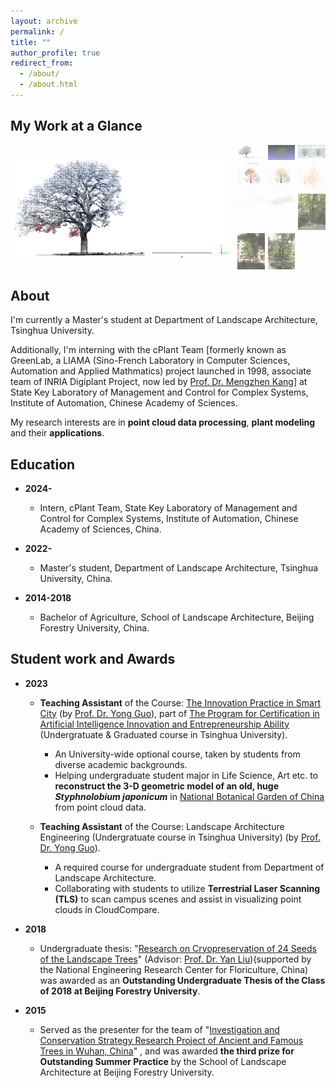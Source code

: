 ```yaml
---
layout: archive
permalink: /
title: ""
author_profile: true
redirect_from: 
  - /about/
  - /about.html
---
```


My Work at a Glance
------

<div style="display: flex; max-width: 800px; margin: auto;">
  <!-- 主图片展示区 -->
  <img id="mainImage" src="/images/glance-images/glance-001.jpg" alt="Main Image" 
       style="width: 70%; margin-right: 10px; object-fit: contain; height: auto;">

  <!-- 缩略图区 -->
  <div style="width: 30%; display: grid; grid-template-columns: repeat(3, 1fr); gap: 5px;">
        <img src="/images/glance-images/glance-001.jpg" 
             style="cursor: pointer; opacity: 0.6; width: 100%; height: auto; object-fit: cover;" 
             onclick="changeImage('/images/glance-images/glance-001.jpg', this)">
        <img src="/images/glance-images/glance-002.jpg" 
             style="cursor: pointer; opacity: 0.6; width: 100%; height: auto; object-fit: cover;" 
             onclick="changeImage('/images/glance-images/glance-002.jpg', this)">
        <img src="/images/glance-images/glance-003.jpg" 
             style="cursor: pointer; opacity: 0.6; width: 100%; height: auto; object-fit: cover;" 
             onclick="changeImage('/images/glance-images/glance-003.jpg', this)">
        <img src="/images/glance-images/glance-004.png" 
             style="cursor: pointer; opacity: 0.6; width: 100%; height: auto; object-fit: cover;" 
             onclick="changeImage('/images/glance-images/glance-004.png', this)">
        <img src="/images/glance-images/glance-005.png" 
             style="cursor: pointer; opacity: 0.6; width: 100%; height: auto; object-fit: cover;" 
             onclick="changeImage('/images/glance-images/glance-005.png', this)">
        <img src="/images/glance-images/glance-006.png" 
             style="cursor: pointer; opacity: 0.6; width: 100%; height: auto; object-fit: cover;" 
             onclick="changeImage('/images/glance-images/glance-006.png', this)">
        <img src="/images/glance-images/glance-007.png" 
             style="cursor: pointer; opacity: 0.6; width: 100%; height: auto; object-fit: cover;" 
             onclick="changeImage('/images/glance-images/glance-007.png', this)">
        <img src="/images/glance-images/glance-008.png" 
             style="cursor: pointer; opacity: 0.6; width: 100%; height: auto; object-fit: cover;" 
             onclick="changeImage('/images/glance-images/glance-008.png', this)">
        <img src="/images/glance-images/glance-009.png" 
             style="cursor: pointer; opacity: 0.6; width: 100%; height: auto; object-fit: cover;" 
             onclick="changeImage('/images/glance-images/glance-009.png', this)">
        <img src="/images/glance-images/glance-010.png" 
             style="cursor: pointer; opacity: 0.6; width: 100%; height: auto; object-fit: cover;" 
             onclick="changeImage('/images/glance-images/glance-010.png', this)">
        <img src="/images/glance-images/glance-011.png" 
             style="cursor: pointer; opacity: 0.6; width: 100%; height: auto; object-fit: cover;" 
             onclick="changeImage('/images/glance-images/glance-011.png', this)">
  </div>
</div>

About
------

<!--
I'm now looking for opportunities as an intern/visiting student/research assistant in a suitable research team for further study.
-->

I'm currently a Master's student at Department of Landscape Architecture, Tsinghua University.

Additionally, I'm interning with the cPlant Team [formerly known as GreenLab, a LIAMA (Sino-French Laboratory in Computer Sciences, Automation and Applied Mathmatics) project launched in 1998, associate team of INRIA Digiplant Project, now led by [Prof. Dr. Mengzhen Kang](https://people.ucas.ac.cn/~kangmengzhen?language=en)] at State Key Laboratory of Management and Control for Complex Systems, Institute of Automation, Chinese Academy of Sciences.

My research interests are in **point cloud data processing**, **plant modeling** and their **applications**.

<!--
* **Point clouds data processing:**<br>
  The first time I encountered point clouds was in an engineering project. At that time, point clouds, as a novel type of surveying data, provided precise three-dimensional spatial information for the real world, including terrain, vegetation, buildings, and various other elements. This data served as the foundation for quantitative data analysis in engineering projects.<br>

  Processing and analyzing point cloud data can reveal valuable information about the real world, enabling quantitative descriptions of reality. Additionally, this information can be applied in various fields of research such as ecology, forestry, plant science and many other engineering fields.<br> 

* **Plant modeling:**<br>
  During my undergraduate studies, my research on  plant germplasm conservation laid the groundwork for my interest in plant modeling. My first published paper discussed how to reconstruct three-dimensional models of ancient trees using point cloud data, and how to extract information from them, thereby contributing to the conservation of ancient trees.<br>

  After reading numerous existing research papers, I learned that three-dimensional modeling of plants is relevant in multiple fields. Functional-Structral Plant Model(FSPM) has been established in both computer graphics and plant science field, used to represent plant structure and the physiological or physical processes of its growth development[^1].<br>
  
  Moreover, point clouds provide authentic three-dimensional configuration parameters for plant within specific spatiotemporal contexts.Therefore, the integration of FSPM with point clouds is also a research direction that interests me.<br>

* **Applications:**<br>
  As mentioned above, the real world provides an application scenario for both aspects. Many existing scientific problems can be addressed using new technological methods, which is also a direction I hope to explore.<br>
-->


Education
------

* **2024-**

  * Intern, cPlant Team, State Key Laboratory of Management and Control for Complex Systems, Institute of Automation, Chinese Academy of Sciences, China.

* **2022-**

  * Master's student, Department of Landscape Architecture, Tsinghua University, China.

* **2014-2018**

  * Bachelor of Agriculture, School of Landscape Architecture, Beijing Forestry University, China.

Student work and Awards
------

* **2023**

  * **Teaching Assistant** of the Course: [The Innovation Practice in Smart City](https://www.icenter.tsinghua.edu.cn/info/1034/2151.htm) (by [Prof. Dr. Yong Guo](http://www.arch.tsinghua.edu.cn/info/rw_fjly/1979)), part of [The Program for Certification in Artificial Intelligence Innovation and Entrepreneurship Ability](https://www.icenter.tsinghua.edu.cn/info/1034/2155.htm) (Undergratuate & Graduated course in Tsinghua University). 
    * An University-wide optional course, taken by students from diverse academic backgrounds.
    * Helping undergraduate student major in Life Science, Art etc. to **reconstruct the 3-D geometric model of an old, huge *Styphnolobium japonicum*** in [National Botanical Garden of China](http://www.chnbg.cn/en_home.html) from point cloud data.

  * **Teaching Assistant** of the Course: Landscape Architecture Engineering (Undergratuate course in Tsinghua University) (by [Prof. Dr. Yong Guo](http://www.arch.tsinghua.edu.cn/info/rw_fjly/1979)). 
    * A required course for undergraduate student from Department of Landscape Architecture.
    * Collaborating with students to utilize **Terrestrial Laser Scanning (TLS)** to scan campus scenes and assist in visualizing point clouds in CloudCompare.

* **2018**
  
  * Undergraduate thesis: "[Research on Cryopreservation of 24 Seeds of the Landscape Trees](https://yuxuannsun.github.io/Publications/thesis-001)" (Advisor: [Prof. Dr. Yan Liu](https://sola.bjfu.edu.cn/cn/teachers/office/js/378911.html))(supported by the National Engineering Research Center for Floriculture, China) was awarded as an **Outstanding Undergraduate Thesis of the Class of 2018 at Beijing Forestry University**.

* **2015**

  * Served as the presenter for the team of "[Investigation and Conservation Strategy Research Project of Ancient and Famous Trees in Wuhan, China](https://yuxuannsun.github.io/posts/2015/09/blog-project-001)" , and was awarded **the third prize for Outstanding Summer Practice** by the School of Landscape Architecture at Beijing Forestry University.



<!--
[^1]: <span style="font-size: 1.8em;">[J. Vos, J. B. Evers, G. H. Buck-Sorlin, B. Andrieu, M. Chelle, P. H. B. de Visser, Functional–structural plant modelling: a new versatile tool in crop science, Journal of Experimental Botany, Volume 61, Issue 8, May 2010, Pages 2101–2115](https://doi.org/10.1093/jxb/erp345)</span>
-->